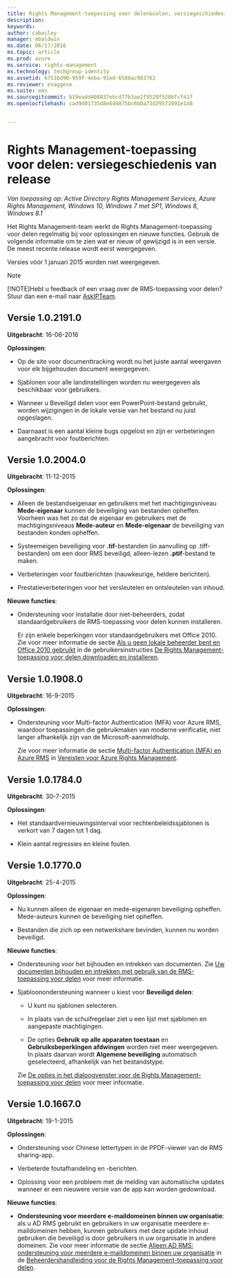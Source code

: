 ```yaml
---
title: Rights Management-toepassing voor delen&colon; versiegeschiedenis van release | Azure RMS
description: 
keywords: 
author: cabailey
manager: mbaldwin
ms.date: 06/17/2016
ms.topic: article
ms.prod: azure
ms.service: rights-management
ms.technology: techgroup-identity
ms.assetid: 6751bd90-959f-4eba-91ed-6588ac983762
ms.reviewer: esaggese
ms.suite: ems
ms.sourcegitcommit: b19eadd408837ebcd77b3ae2f9520f5286fcf41f
ms.openlocfilehash: cad9d01735d8e649875bc6bba73d29573891e1d8


---
```


# Rights Management-toepassing voor delen: versiegeschiedenis van release

*Van toepassing op: Active Directory Rights Management Services, Azure Rights Management, Windows 10, Windows 7 met SP1, Windows 8, Windows 8.1*

Het Rights Management-team werkt de Rights Management-toepassing voor delen regelmatig bij voor oplossingen en nieuwe functies. Gebruik de volgende informatie om te zien wat er nieuw of gewijzigd is in een versie. De meest recente release wordt eerst weergegeven.

Versies vóór 1 januari 2015 worden niet weergegeven.

> [!NOTE]
> [!NOTE]Hebt u feedback of een vraag over de RMS-toepassing voor delen? Stuur dan een e-mail naar [AskIPTeam](mailto:AskIPTeam@microsoft.com?subject=RMS%20sharing%20app:%20Feedback%20or%20question).

## Versie 1.0.2191.0
**Uitgebracht**: 16-06-2016

**Oplossingen**:

- Op de site voor documenttracking wordt nu het juiste aantal weergaven voor elk bijgehouden document weergegeven.

- Sjablonen voor alle landinstellingen worden nu weergegeven als beschikbaar voor gebruikers.

- Wanneer u Beveiligd delen voor een PowerPoint-bestand gebruikt, worden wijzigingen in de lokale versie van het bestand nu juist opgeslagen.

- Daarnaast is een aantal kleine bugs opgelost en zijn er verbeteringen aangebracht voor foutberichten.


## Versie 1.0.2004.0
**Uitgebracht**: 11-12-2015

**Oplossingen**:

-   Alleen de bestandseigenaar en gebruikers met het machtigingsniveau **Mede-eigenaar** kunnen de beveiliging van bestanden opheffen. Voorheen was het zo dat de eigenaar en gebruikers met de machtigingsniveaus **Mede-auteur** en **Mede-eigenaar** de beveiliging van bestanden konden opheffen.

-   Systeemeigen beveiliging voor **.tif**-bestanden (in aanvulling op .tiff-bestanden) om een door RMS beveiligd, alleen-lezen **.ptif**-bestand te maken.

-   Verbeteringen voor foutberichten (nauwkeurige, heldere berichten).

-   Prestatieverbeteringen voor het versleutelen en ontsleutelen van inhoud.

**Nieuwe functies**:

-   Ondersteuning voor installatie door niet-beheerders, zodat standaardgebruikers de RMS-toepassing voor delen kunnen installeren.

    Er zijn enkele beperkingen voor standaardgebruikers met Office 2010. Zie voor meer informatie de sectie [Als u geen lokale beheerder bent en Office 2010 gebruikt](install-sharing-app.md#if-you-are-not-a-local-administrator-and-use-office-2010) in de gebruikersinstructies [De Rights Management-toepassing voor delen downloaden en installeren](install-sharing-app.md).

## Versie 1.0.1908.0
**Uitgebracht**: 16-9-2015

**Oplossingen**:

-   Ondersteuning voor Multi-factor Authentication (MFA) voor Azure RMS, waardoor toepassingen die gebruikmaken van moderne verificatie, niet langer afhankelijk zijn van de Microsoft-aanmeldhulp.

    Zie voor meer informatie de sectie [Multi-factor Authentication (MFA) en Azure RMS](../get-started/requirements-azure-ad.md#multi-factor-authentication-mfa-and-azure-rms) in [Vereisten voor Azure Rights Management](../get-started/requirements-azure-rms.md).

## Versie 1.0.1784.0
**Uitgebracht**: 30-7-2015

**Oplossingen**:

-   Het standaardvernieuwingsinterval voor rechtenbeleidssjablonen is verkort van 7 dagen tot 1 dag.

-   Klein aantal regressies en kleine fouten.

## Versie 1.0.1770.0
**Uitgebracht**: 25-4-2015

**Oplossingen**:

-   Nu kunnen alleen de eigenaar en mede-eigenaren beveiliging opheffen. Mede-auteurs kunnen de beveiliging niet opheffen.

-   Bestanden die zich op een netwerkshare bevinden, kunnen nu worden beveiligd.

**Nieuwe functies**:

-   Ondersteuning voor het bijhouden en intrekken van documenten. Zie [Uw documenten bijhouden en intrekken met gebruik van de RMS-toepassing voor delen](sharing-app-track-revoke.md) voor meer informatie.

-   Sjabloonondersteuning wanneer u kiest voor **Beveiligd delen**:

    -   U kunt nu sjablonen selecteren.

    -   In plaats van de schuifregelaar ziet u een lijst met sjablonen en aangepaste machtigingen.

    -   De opties **Gebruik op alle apparaten toestaan** en **Gebruiksbeperkingen afdwingen** worden niet meer weergegeven. In plaats daarvan wordt **Algemene beveiliging** automatisch geselecteerd, afhankelijk van het bestandstype.

    Zie [De opties in het dialoogvenster voor de Rights Management-toepassing voor delen](sharing-app-dialog-box.md) voor meer informatie.

## Versie 1.0.1667.0
**Uitgebracht**: 19-1-2015

**Oplossingen**:

-   Ondersteuning voor Chinese lettertypen in de PPDF-viewer van de RMS sharing-app.

-   Verbeterde foutafhandeling en -berichten.

-   Oplossing voor een probleem met de melding van automatische updates wanneer er een nieuwere versie van de app kan worden gedownload.

**Nieuwe functies**:

-   **Ondersteuning voor meerdere e-maildomeinen binnen uw organisatie**: als u AD RMS gebruikt en gebruikers in uw organisatie meerdere e-maildomeinen hebben, kunnen gebruikers met deze update inhoud gebruiken die beveiligd is door gebruikers in uw organisatie in andere domeinen. Zie voor meer informatie de sectie [Alleen AD RMS: ondersteuning voor meerdere e-maildomeinen binnen uw organisatie](sharing-app-admin-guide.md#ad-rms-only-support-for-multiple-email-domains-within-your-organization) in de [Beheerdershandleiding voor de Rights Management-toepassing voor delen](sharing-app-admin-guide.md).




<!--HONumber=Jul16_HO2-->


